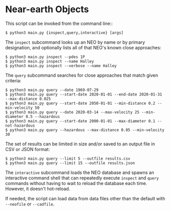 # Near-earth Objects


This script can be invoked from the command line::

    $ python3 main.py {inspect,query,interactive} [args]

The `inspect` subcommand looks up an NEO by name or by primary designation, and
optionally lists all of that NEO's known close approaches:

    $ python3 main.py inspect --pdes 1P
    $ python3 main.py inspect --name Halley
    $ python3 main.py inspect --verbose --name Halley

The `query` subcommand searches for close approaches that match given criteria:

    $ python3 main.py query --date 1969-07-29
    $ python3 main.py query --start-date 2020-01-01 --end-date 2020-01-31 --max-distance 0.025
    $ python3 main.py query --start-date 2050-01-01 --min-distance 0.2 --min-velocity 50
    $ python3 main.py query --date 2020-03-14 --max-velocity 25 --min-diameter 0.5 --hazardous
    $ python3 main.py query --start-date 2000-01-01 --max-diameter 0.1 --not-hazardous
    $ python3 main.py query --hazardous --max-distance 0.05 --min-velocity 30

The set of results can be limited in size and/or saved to an output file in CSV
or JSON format:

    $ python3 main.py query --limit 5 --outfile results.csv
    $ python3 main.py query --limit 15 --outfile results.json

The `interactive` subcommand loads the NEO database and spawns an interactive
command shell that can repeatedly execute `inspect` and `query` commands without
having to wait to reload the database each time. However, it doesn't hot-reload.

If needed, the script can load data from data files other than the default with
`--neofile` or `--cadfile`.